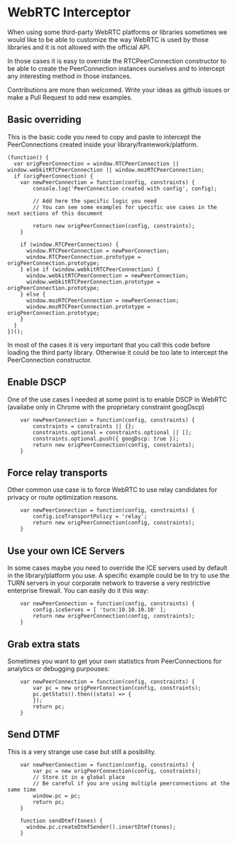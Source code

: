 # WebRTC Interceptor

When using some third-party WebRTC platforms or libraries sometimes we would like to be able to customize the way WebRTC is used by those libraries and it is not allowed with the official API.

In those cases it is easy to override the RTCPeerConnection constructor to be able to create the PeerConnection instances ourselves and to intercept any interesting method in those instances.

Contributions are more than welcomed.  Write your ideas as github issues or make a Pull Request to add new examples.

## Basic overriding

This is the basic code you  need to copy and paste to intercept the PeerConnections created inside your library/framework/platform.


```
(function() {
  var origPeerConnection = window.RTCPeerConnection || window.webkitRTCPeerConnection || window.mozRTCPeerConnection;
  if (origPeerConnection) {
    var newPeerConnection = function(config, constraints) {
        console.log('PeerConnection created with config', config);

        // Add here the specific logic you need
        // You can see some examples for specific use cases in the next sections of this document 

        return new origPeerConnection(config, constraints);
    }

    if (window.RTCPeerConnection) {
      window.RTCPeerConnection = newPeerConnection;
      window.RTCPeerConnection.prototype = origPeerConnection.prototype;
    } else if (window.webkitRTCPeerConnection) {
      window.webkitRTCPeerConnection = newPeerConnection;
      window.webkitRTCPeerConnection.prototype = origPeerConnection.prototype;
    } else {
      window.mozRTCPeerConnection = newPeerConnection;
      window.mozRTCPeerConnection.prototype = origPeerConnection.prototype;
    }
  }
})();
```

In most of the cases it is very important that you call this code before loading the third party library.   Otherwise it could be too late to intercept the PeerConnection constructor.

## Enable DSCP

One of the use cases I needed at some point is to enable DSCP in WebRTC (availabe only in Chrome with the proprietary constraint googDscp)

```
    var newPeerConnection = function(config, constraints) {
        constraints = constraints || {};
        constraints.optional = constraints.optional || [];
        constraints.optional.push({ googDscp: true });
        return new origPeerConnection(config, constraints);
    }
```

## Force relay transports

Other common use case is to force WebRTC to use relay candidates for privacy or route optimization reasons.

```
    var newPeerConnection = function(config, constraints) {
        config.iceTransportPolicy = 'relay';
        return new origPeerConnection(config, constraints);
    }
```

## Use your own ICE Servers

In some cases maybe you need to override the ICE servers used by default in the library/platform you use.   A specific example could be to try to use the TURN servers in your corporate network to traverse a very restrictive enterprise firewall.  You can easily do it this way:

```
    var newPeerConnection = function(config, constraints) {
        config.iceServes = [ 'turn:10.10.10.10' ];
        return new origPeerConnection(config, constraints);
    }
```

## Grab extra stats

Sometimes you want to get your own statistics from PeerConnections for analytics or debugging purpouses:

```
    var newPeerConnection = function(config, constraints) {
        var pc = new origPeerConnection(config, constraints);
        pc.getStats().then((stats) => {
        });
        return pc;
    }
```


## Send DTMF

This is a very strange use case but still a posibility.

```
    var newPeerConnection = function(config, constraints) {
        var pc = new origPeerConnection(config, constraints);
        // Store it in a global place
        // Be careful if you are using multiple peerconnections at the same time
        window.pc = pc;
        return pc;
    }

    function sendDtmf(tones) {
      window.pc.createDtmfSender().insertDtmf(tones);
    }
```
